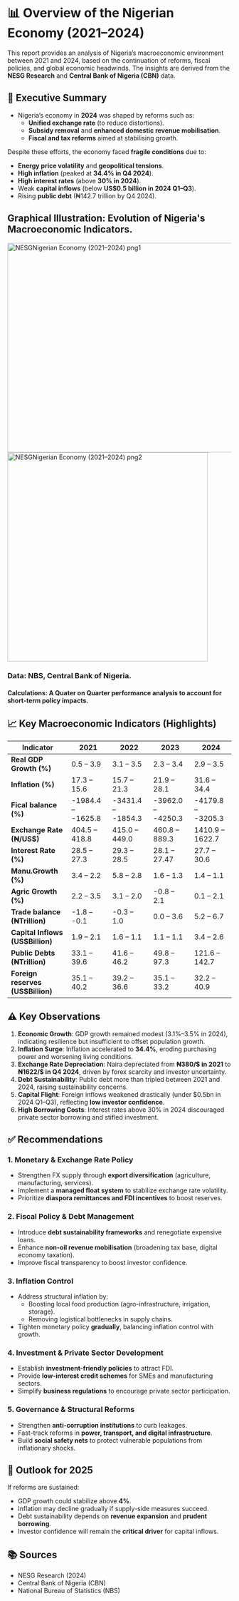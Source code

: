 # 📊 Overview of the Nigerian Economy (2021–2024)

This report provides an analysis of Nigeria’s macroeconomic environment between 2021 and 2024, based on the continuation of reforms, fiscal policies, and global economic headwinds. The insights are derived from the **NESG Research** and **Central Bank of Nigeria (CBN)** data.  

## 🔎 Executive Summary
- Nigeria’s economy in **2024** was shaped by reforms such as:
  - **Unified exchange rate** (to reduce distortions).
  - **Subsidy removal** and **enhanced domestic revenue mobilisation**.
  - **Fiscal and tax reforms** aimed at stabilising growth.  

Despite these efforts, the economy faced **fragile conditions** due to:
- **Energy price volatility** and **geopolitical tensions**.
- **High inflation** (peaked at **34.4% in Q4 2024**).
- **High interest rates** (above **30% in 2024**).
- Weak **capital inflows** (below **US$0.5 billion in 2024 Q1–Q3**).
- Rising **public debt** (₦142.7 trillion by Q4 2024).

  
## Graphical Illustration: Evolution of Nigeria's Macroeconomic Indicators.

<img width="953" height="470" alt="NESGNigerian Economy (2021–2024) png1" src="https://github.com/user-attachments/assets/7aa57ea9-bbf0-4d3b-af46-45aebc8ecba7" /> 
<img width="450" height="469" alt="NESGNigerian Economy (2021–2024) png2" src="https://github.com/user-attachments/assets/660b63f8-e0a6-4d19-b591-593fbe5fe5b7" />

### Data: NBS, Central Bank of Nigeria.    
#### Calculations: A Quater on Quarter performance analysis to account for short-term policy impacts.

## 📈 Key Macroeconomic Indicators (Highlights)

| Indicator | 2021 | 2022 | 2023 | 2024 |
|-----------|------|------|------|------|
| **Real GDP Growth (%)** | 0.5 – 3.9 | 3.1 – 3.5 | 2.3 – 3.4 | 2.9 – 3.5 |
| **Inflation (%)** | 17.3 – 15.6 | 15.7 – 21.3 | 21.9 – 28.1 | 31.6 – 34.4 |
| **Fical balance (%)** | -1984.4 – -1625.8 | -3431.4 – -1854.3 | -3962.0 – -4250.3 | -4179.8 – -3205.3 |
| **Exchange Rate (₦/US$)** | 404.5 – 418.8 | 415.0 – 449.0 | 460.8 – 889.3 | 1410.9 – 1622.7 |
| **Interest Rate (%)** | 28.5 – 27.3 | 29.3 – 28.5 | 28.1 – 27.47 | 27.7 – 30.6 |
| **Manu.Growth (%)** |3.4 – 2.2 | 5.8 – 2.8 | 1.6 – 1.3 | 1.4 – 1.1 |
| **Agric Growth (%)** | 2.2 – 3.5 | 3.1 – 2.0 | -0.8 – 2.1 | 0.1 – 2.1 |
| **Trade balance (₦Trillion)** | -1.8 – -0.1 | -0.3 – 1.0 | 0.0 – 3.6 | 5.2 – 6.7 |
| **Capital Inflows (US$Billion)** | 1.9 – 2.1 | 1.6 – 1.1 | 1.1 – 1.1 | 3.4 – 2.6 |
| **Public Debts (₦Trillion)** | 33.1 – 39.6 | 41.6 – 46.2 | 49.8 – 97.3 | 121.6 – 142.7 |
| **Foreign reserves (US$Billion)** | 35.1 – 40.2 | 39.2 – 36.6 | 35.1 – 33.2 | 32.2 – 40.9 |




## ⚠️ Key Observations
1. **Economic Growth**: GDP growth remained modest (3.1%–3.5% in 2024), indicating resilience but insufficient to offset population growth.
2. **Inflation Surge**: Inflation accelerated to **34.4%**, eroding purchasing power and worsening living conditions.
3. **Exchange Rate Depreciation**: Naira depreciated from **₦380/$ in 2021** to **₦1622/$ in Q4 2024**, driven by forex scarcity and investor uncertainty.
4. **Debt Sustainability**: Public debt more than tripled between 2021 and 2024, raising sustainability concerns.
5. **Capital Flight**: Foreign inflows weakened drastically (under $0.5bn in 2024 Q1–Q3), reflecting **low investor confidence**.
6. **High Borrowing Costs**: Interest rates above 30% in 2024 discouraged private sector borrowing and stifled investment.



## ✅ Recommendations

### 1. **Monetary & Exchange Rate Policy**
- Strengthen FX supply through **export diversification** (agriculture, manufacturing, services).
- Implement a **managed float system** to stabilize exchange rate volatility.
- Prioritize **diaspora remittances and FDI incentives** to boost reserves.

### 2. **Fiscal Policy & Debt Management**
- Introduce **debt sustainability frameworks** and renegotiate expensive loans.
- Enhance **non-oil revenue mobilisation** (broadening tax base, digital economy taxation).
- Improve fiscal transparency to boost investor confidence.

### 3. **Inflation Control**
- Address structural inflation by:
  - Boosting local food production (agro-infrastructure, irrigation, storage).
  - Removing logistical bottlenecks in supply chains.
- Tighten monetary policy **gradually**, balancing inflation control with growth.

### 4. **Investment & Private Sector Development**
- Establish **investment-friendly policies** to attract FDI.
- Provide **low-interest credit schemes** for SMEs and manufacturing sectors.
- Simplify **business regulations** to encourage private sector participation.

### 5. **Governance & Structural Reforms**
- Strengthen **anti-corruption institutions** to curb leakages.
- Fast-track reforms in **power, transport, and digital infrastructure**.
- Build **social safety nets** to protect vulnerable populations from inflationary shocks.



## 🚀 Outlook for 2025
If reforms are sustained:
- GDP growth could stabilize above **4%**.
- Inflation may decline gradually if supply-side measures succeed.
- Debt sustainability depends on **revenue expansion** and **prudent borrowing**.
- Investor confidence will remain the **critical driver** for capital inflows.



## 📚 Sources
- NESG Research (2024)  
- Central Bank of Nigeria (CBN)  
- National Bureau of Statistics (NBS)  


